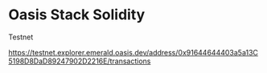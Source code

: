 # Oasis Stack Solidity

Testnet

https://testnet.explorer.emerald.oasis.dev/address/0x91644644403a5a13C5198D8DaD89247902D2216E/transactions
